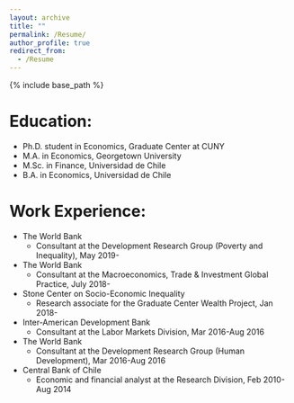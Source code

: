 ```yaml
---
layout: archive
title: ""
permalink: /Resume/
author_profile: true
redirect_from:
  - /Resume
---
```


{% include base_path %}

Education: 
=====
* Ph.D. student in Economics, Graduate Center at CUNY
* M.A. in Economics, Georgetown University
* M.Sc. in Finance, Universidad de Chile
* B.A. in Economics, Universidad de Chile

Work Experience:
=====
* The World Bank
  * Consultant at the Development Research Group (Poverty and Inequality), May 2019-
* The World Bank
  * Consultant at the Macroeconomics, Trade & Investment Global Practice, July 2018-
* Stone Center on Socio-Economic Inequality
  * Research associate for the Graduate Center Wealth Project, Jan 2018-
* Inter-American Development Bank
  * Consultant at the Labor Markets Division, Mar 2016-Aug 2016
* The World Bank
  * Consultant at the Development Research Group (Human Development), Mar 2016-Aug 2016
* Central Bank of Chile
  * Economic and financial analyst at the Research Division, Feb 2010-Aug 2014

 
